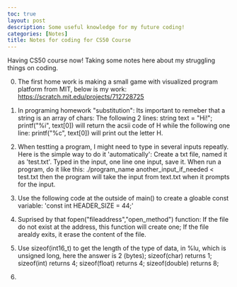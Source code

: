 ```yaml
---
toc: true
layout: post
description: Some useful knowledge for my future coding!
categories: [Notes]
title: Notes for coding for CS50 Course
---
```


Having CS50 course now! Taking some notes here about my struggling things on coding.

0.  The first home work is making a small game with visualized program platform from MIT, below is my work:  
https://scratch.mit.edu/projects/712728725

1. In programing homework "substitution":
    Its important to remeber that a string is an array of chars:
    The following 2 lines:
    string text = "Hi!";
    printf("%i", text[0])
    will return the acsii code of H
    while the following one line:
    printf("%c", text[0])
    will print out the letter H.

2. When testting a program, I might need to type in several inputs repeatly. Here is the simple way to do it 'automatically':
    Create a txt file, named it as 'test.txt'.
    Typed in the input, one line one input, save it.
    When run a program, do it like this:
    ./program_name another_input_if_needed < test.txt
    then the program will take the input from text.txt when it prompts for the input.

3. Use the following code at the outside of main() to create a gloable const variable:
    'const int HEADER_SIZE = 44;'

4. Suprised by that fopen("fileaddress","open_method") function: If the file do not exist at the address, this function will create one; If the file arealdy exits, it erase the content of the file.

5. Use sizeof(int16_t) to get the length of the type of data, in %lu, which is unsigned long, here the answer is 2 (bytes);
    sizeof(char)   returns 1;
    sizeof(int)    returns 4;
    sizeof(float)  returns 4;
    sizeof(double) returns 8;

6. 
